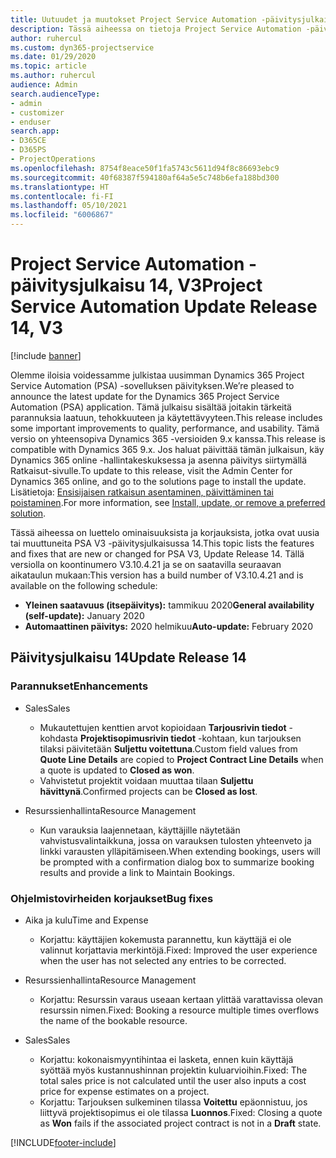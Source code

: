 ```yaml
---
title: Uutuudet ja muutokset Project Service Automation -päivitysjulkaisussa 14, V3
description: Tässä aiheessa on tietoja Project Service Automation -päivitysversion 14, V3:n uusista ominaisuuksista.
author: ruhercul
ms.custom: dyn365-projectservice
ms.date: 01/29/2020
ms.topic: article
ms.author: ruhercul
audience: Admin
search.audienceType:
- admin
- customizer
- enduser
search.app:
- D365CE
- D365PS
- ProjectOperations
ms.openlocfilehash: 8754f8eace50f1fa5743c5611d94f8c86693ebc9
ms.sourcegitcommit: 40f68387f594180af64a5e5c748b6efa188bd300
ms.translationtype: HT
ms.contentlocale: fi-FI
ms.lasthandoff: 05/10/2021
ms.locfileid: "6006867"
---
```

# <a name="project-service-automation-update-release-14-v3"></a><span data-ttu-id="17e76-103">Project Service Automation -päivitysjulkaisu 14, V3</span><span class="sxs-lookup"><span data-stu-id="17e76-103">Project Service Automation Update Release 14, V3</span></span>

[!include [banner](../includes/psa-now-project-operations.md)]

<span data-ttu-id="17e76-104">Olemme iloisia voidessamme julkistaa uusimman Dynamics 365 Project Service Automation (PSA) -sovelluksen päivityksen.</span><span class="sxs-lookup"><span data-stu-id="17e76-104">We’re pleased to announce the latest update for the Dynamics 365 Project Service Automation (PSA) application.</span></span> <span data-ttu-id="17e76-105">Tämä julkaisu sisältää joitakin tärkeitä parannuksia laatuun, tehokkuuteen ja käytettävyyteen.</span><span class="sxs-lookup"><span data-stu-id="17e76-105">This release includes some important improvements to quality, performance, and usability.</span></span> <span data-ttu-id="17e76-106">Tämä versio on yhteensopiva Dynamics 365 -versioiden 9.x kanssa.</span><span class="sxs-lookup"><span data-stu-id="17e76-106">This release is compatible with Dynamics 365 9.x.</span></span> <span data-ttu-id="17e76-107">Jos haluat päivittää tämän julkaisun, käy Dynamics 365 online -hallintakeskuksessa ja asenna päivitys siirtymällä Ratkaisut-sivulle.</span><span class="sxs-lookup"><span data-stu-id="17e76-107">To update to this release, visit the Admin Center for Dynamics 365 online, and go to the solutions page to install the update.</span></span> <span data-ttu-id="17e76-108">Lisätietoja: [Ensisijaisen ratkaisun asentaminen, päivittäminen tai poistaminen](/power-platform/admin/install-remove-preferred-solution).</span><span class="sxs-lookup"><span data-stu-id="17e76-108">For more information, see [Install, update, or remove a preferred solution](/power-platform/admin/install-remove-preferred-solution).</span></span>

<span data-ttu-id="17e76-109">Tässä aiheessa on luettelo ominaisuuksista ja korjauksista, jotka ovat uusia tai muuttuneita PSA V3 -päivitysjulkaisussa 14.</span><span class="sxs-lookup"><span data-stu-id="17e76-109">This topic lists the features and fixes that are new or changed for PSA V3, Update Release 14.</span></span> <span data-ttu-id="17e76-110">Tällä versiolla on koontinumero V3.10.4.21 ja se on saatavilla seuraavan aikataulun mukaan:</span><span class="sxs-lookup"><span data-stu-id="17e76-110">This version has a build number of V3.10.4.21 and is available on the following schedule:</span></span>

- <span data-ttu-id="17e76-111">**Yleinen saatavuus (itsepäivitys):** tammikuu 2020</span><span class="sxs-lookup"><span data-stu-id="17e76-111">**General availability (self-update):** January 2020</span></span>
- <span data-ttu-id="17e76-112">**Automaattinen päivitys:** 2020 helmikuu</span><span class="sxs-lookup"><span data-stu-id="17e76-112">**Auto-update:** February 2020</span></span>

## <a name="update-release-14"></a><span data-ttu-id="17e76-113">Päivitysjulkaisu 14</span><span class="sxs-lookup"><span data-stu-id="17e76-113">Update Release 14</span></span>

### <a name="enhancements"></a><span data-ttu-id="17e76-114">Parannukset</span><span class="sxs-lookup"><span data-stu-id="17e76-114">Enhancements</span></span>

- <span data-ttu-id="17e76-115">Sales</span><span class="sxs-lookup"><span data-stu-id="17e76-115">Sales</span></span>

     - <span data-ttu-id="17e76-116">Mukautettujen kenttien arvot kopioidaan **Tarjousrivin tiedot** -kohdasta **Projektisopimusrivin tiedot** -kohtaan, kun tarjouksen tilaksi päivitetään **Suljettu voitettuna**.</span><span class="sxs-lookup"><span data-stu-id="17e76-116">Custom field values from **Quote Line Details** are copied to **Project Contract Line Details** when a quote is updated to **Closed as won**.</span></span>
     - <span data-ttu-id="17e76-117">Vahvistetut projektit voidaan muuttaa tilaan **Suljettu hävittynä**.</span><span class="sxs-lookup"><span data-stu-id="17e76-117">Confirmed projects can be **Closed as lost**.</span></span>

- <span data-ttu-id="17e76-118">Resurssienhallinta</span><span class="sxs-lookup"><span data-stu-id="17e76-118">Resource Management</span></span>

     - <span data-ttu-id="17e76-119">Kun varauksia laajennetaan, käyttäjille näytetään vahvistusvalintaikkuna, jossa on varauksen tulosten yhteenveto ja linkki varausten ylläpitämiseen.</span><span class="sxs-lookup"><span data-stu-id="17e76-119">When extending bookings, users will be prompted with a confirmation dialog box to summarize booking results and provide a link to Maintain Bookings.</span></span>


### <a name="bug-fixes"></a><span data-ttu-id="17e76-120">Ohjelmistovirheiden korjaukset</span><span class="sxs-lookup"><span data-stu-id="17e76-120">Bug fixes</span></span>

- <span data-ttu-id="17e76-121">Aika ja kulu</span><span class="sxs-lookup"><span data-stu-id="17e76-121">Time and Expense</span></span>

     - <span data-ttu-id="17e76-122">Korjattu: käyttäjien kokemusta parannettu, kun käyttäjä ei ole valinnut korjattavia merkintöjä.</span><span class="sxs-lookup"><span data-stu-id="17e76-122">Fixed: Improved the user experience when the user has not selected any entries to be corrected.</span></span>

- <span data-ttu-id="17e76-123">Resurssienhallinta</span><span class="sxs-lookup"><span data-stu-id="17e76-123">Resource Management</span></span>

     - <span data-ttu-id="17e76-124">Korjattu: Resurssin varaus useaan kertaan ylittää varattavissa olevan resurssin nimen.</span><span class="sxs-lookup"><span data-stu-id="17e76-124">Fixed: Booking a resource multiple times overflows the name of the bookable resource.</span></span>

- <span data-ttu-id="17e76-125">Sales</span><span class="sxs-lookup"><span data-stu-id="17e76-125">Sales</span></span>

     - <span data-ttu-id="17e76-126">Korjattu: kokonaismyyntihintaa ei lasketa, ennen kuin käyttäjä syöttää myös kustannushinnan projektin kuluarvioihin.</span><span class="sxs-lookup"><span data-stu-id="17e76-126">Fixed: The total sales price is not calculated until the user also inputs a cost price for expense estimates on a project.</span></span>
     - <span data-ttu-id="17e76-127">Korjattu: Tarjouksen sulkeminen tilassa **Voitettu** epäonnistuu, jos liittyvä projektisopimus ei ole tilassa **Luonnos**.</span><span class="sxs-lookup"><span data-stu-id="17e76-127">Fixed: Closing a quote as **Won** fails if the associated project contract is not in a **Draft** state.</span></span>



[!INCLUDE[footer-include](../includes/footer-banner.md)]